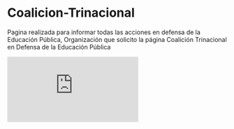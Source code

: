 # Coalicion-Trinacional

Pagina realizada para informar todas las acciones en defensa de la Educación Pública, Organización que solicito la página Coalición Trinacional en Defensa de la Educación Pública

![This is an image](https://coaliciontrinacional.org/mx/articulo.php?tipo=1&id=1&Folleto:-Memoria-de-la-XV-Conferencia-de-la-Coalici%C3%B3n-Trinacional-en-Defensa-de-la-Educaci%C3%B3n-P%C3%BAblica)

